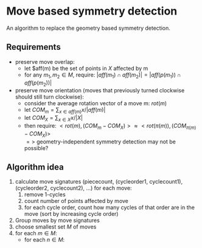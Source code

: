 # Move based symmetry detection

An algorithm to replace the geometry based symmetry detection.


## Requirements
- preserve move overlap:
    - let $aff(m) be the set of points in $X$ affected by m
    - for any $m_1, m_2 \in M$, require: $\Big|aff(m_1) \cap aff(m_2)\Big| = \Big|aff(p(m_1)) \cap aff(p(m_2))\Big|$
- preserve move orientation (moves that previously turned clockwise should still turn clockwise):
    - consider the average rotation vector of a move m: $rot(m)$
    - let $COM_m = \sum_{x\in aff(m)} x / |aff(m)|$
    - let $COM_X = \sum_{x\in X} x / |X|$
    - then require: $< rot(m), (COM_m-COM_X)> \approx <rot(\pi(m)), (COM_{\pi(m)}-COM_X)>$  
    $=>$ geometry-independent symmetry detection may not be possible?

## Algorithm idea

1. calculate move signatures (piececount, (cycleorder1, cyclecount1), (cycleorder2, cyclecount2), ...) for each move:
   1. remove 1-cycles
   2. count number of points affected by move
   3. for each cycle order, count how many cycles of that order are in the move (sort by increasing cycle order)
2. Group moves by move signatures
3. choose smallest set $M$ of moves
4. for each $m \in M$:
   - for each $n \in M$:
